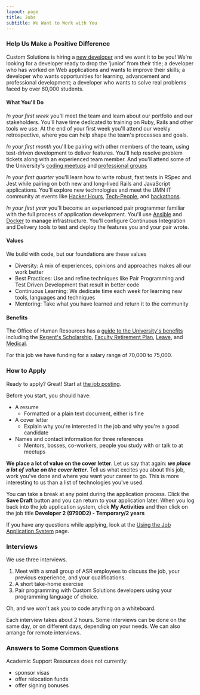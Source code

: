 ```yaml
---
layout: page
title: Jobs
subtitle: We Want to Work with You
---
```


### Help Us Make a Positive Difference

Custom Solutions is hiring a [new developer](https://z.umn.edu/asr_dev2_external) and we want it to be you! We're looking for a developer ready to drop the 'junior' from their title; a developer who has worked on Web applications and wants to improve their skills; a developer who wants opportunities for learning, advancement and professional development; a developer who wants to solve real problems faced by over 60,000 students.

#### What You'll Do

_In your first week_ you'll meet the team and learn about our portfolio and our stakeholders. You'll have time dedicated to training on Ruby, Rails and other tools we use. At the end of your first week you'll attend our weekly retrospective, where you can help shape the team's processes and goals.

_In your first month_ you'll be pairing with other members of the team, using test-driven development to deliver features. You'll help resolve problem tickets along with an experienced team member. And you'll attend some of the University's [coding meetups](http://code-people.umn.edu/) and [professional groups](https://campus-climate.umn.edu/get-involved#faculty-staff)

_In your first quarter_ you'll learn how to write robust, fast tests in RSpec and Jest while pairing on both new and long-lived Rails and JavaScript applications. You'll explore new technologies and meet the UMN IT community at events like [Hacker Hours](https://umnhackerhours.github.io), [Tech-People](http://tech-people.umn.edu), and [hackathons](http://umn.campuscodefest.org/).

_In your first year_ you'll become an experienced pair programmer familiar with the full process of application development. You'll use [Ansible](https://www.ansible.com) and [Docker](https://www.docker.com) to manage infrastructure. You'll configure Continuous Integration and Delivery tools to test and deploy the features you and your pair wrote.

#### Values

We build with code, but our foundations are these values

- Diversity: A mix of experiences, opinions and approaches makes all our work better
- Best Practices: Use and refine techniques like Pair Programming and Test Driven Development that result in better code
- Continuous Learning: We dedicate time each week for learning new tools, languages and techniques
- Mentoring: Take what you have learned and return it to the community

#### Benefits

The Office of Human Resources has a [guide to the University's benefits](https://humanresources.umn.edu/benefits) including the [Regent's Scholarship](https://humanresources.umn.edu/benefits/tuition-benefits), [Faculty Retirement Plan](http://humanresources.umn.edu/employee-benefits/retirement#anchor-auto), [Leave](https://humanresources.umn.edu/benefits/vacations-and-leaves), and [Medical](https://humanresources.umn.edu/employee-benefits/medical).

For this job we have funding for a salary range of 70,000 to 75,000.

### How to Apply

Ready to apply? Great! Start at [the job posting](https://z.umn.edu/asr_dev2_external).

Before you start, you should have:

- A resume
   - Formatted or a plain text document, either is fine
- A cover letter
  - Explain why you're interested in the job and why you're a good candidate
- Names and contact information for three references
  - Mentors, bosses, co-workers, people you study with or talk to at meetups

**We place a lot of value on the cover letter**. Let us say that again: **_we place a lot of value on the cover letter_**. Tell us what excites you about this job, work you've done and where you want your career to go. This is more interesting to us than a list of technologies you've used.

You can take a break at any point during the application process. Click the **Save Draft** button and you can return to your application later. When you log back into the job application system, click **My Activities** and then click on the job title **Developer 2 (9790D2) - Temporary/2 years**

If you have any questions while applying, look at the [Using the Job Application System](http://humanresources.umn.edu/find-job/using-employment-system) page.

### Interviews

We use three interviews. 

1. Meet with a small group of ASR employees to discuss the job, your previous experience, and your qualifications.
1. A short take-home exercise
1. Pair programming with Custom Solutions developers using your programming language of choice.

Oh, and we won't ask you to code anything on a whiteboard.

Each interview takes about 2 hours. Some interviews can be done on the same day, or on different days, depending on your needs. We can also arrange for remote interviews.

### Answers to Some Common Questions

Academic Support Resources does not currently:

- sponsor visas
- offer relocation funds
- offer signing bonuses
